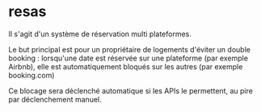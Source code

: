 # resas

Il s'agit d'un système de réservation multi plateformes.

Le but principal est pour un propriétaire de logements d'éviter un double booking : lorsqu'une date est réservée sur une plateforme (par exemple Airbnb), elle est automatiquement bloqués sur les autres (par exemple booking.com)

Ce blocage sera déclenché automatique si les APIs le permettent, au pire par déclenchement manuel.